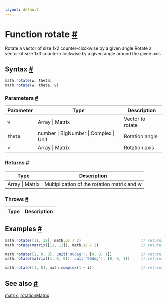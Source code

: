 ```yaml
---
layout: default
---
```


<!-- Note: This file is automatically generated from source code comments. Changes made in this file will be overridden. -->

<h1 id="function-rotate">Function rotate <a href="#function-rotate" title="Permalink">#</a></h1>

Rotate a vector of size 1x2 counter-clockwise by a given angle
Rotate a vector of size 1x3 counter-clockwise by a given angle around the given axis


<h2 id="syntax">Syntax <a href="#syntax" title="Permalink">#</a></h2>

```js
math.rotate(w, theta)
math.rotate(w, theta, v)
```

<h3 id="parameters">Parameters <a href="#parameters" title="Permalink">#</a></h3>

Parameter | Type | Description
--------- | ---- | -----------
`w` | Array &#124; Matrix | Vector to rotate
`theta` | number &#124; BigNumber &#124; Complex &#124; Unit | Rotation angle
`v` | Array &#124; Matrix | Rotation axis

<h3 id="returns">Returns <a href="#returns" title="Permalink">#</a></h3>

Type | Description
---- | -----------
Array &#124; Matrix | Multiplication of the rotation matrix and w


<h3 id="throws">Throws <a href="#throws" title="Permalink">#</a></h3>

Type | Description
---- | -----------


<h2 id="examples">Examples <a href="#examples" title="Permalink">#</a></h2>

```js
math.rotate([11, 12], math.pi / 2)                           // returns [-12, 11]
math.rotate(matrix([11, 12]), math.pi / 2)                   // returns [-12, 11]

math.rotate([1, 0, 0], unit('90deg'), [0, 0, 1])             // returns [0, 1, 0]
math.rotate(matrix([1, 0, 0]), unit('90deg'), [0, 0, 1])     // returns Matrix [0, 1, 0]

math.rotate([1, 0], math.complex(1 + i))                     // returns [cos(1 + i) - sin(1 + i), sin(1 + i) + cos(1 + i)]
```


<h2 id="see-also">See also <a href="#see-also" title="Permalink">#</a></h2>

[matrix](matrix.html),
[rotationMatrix](rotationMatrix.html)
